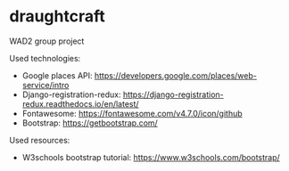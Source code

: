 # draughtcraft
WAD2 group project

Used technologies:
* Google places API: https://developers.google.com/places/web-service/intro 
* Django-registration-redux: https://django-registration-redux.readthedocs.io/en/latest/ 
* Fontawesome: https://fontawesome.com/v4.7.0/icon/github 
* Bootstrap: https://getbootstrap.com/ 

Used resources:
* W3schools bootstrap tutorial: https://www.w3schools.com/bootstrap/ 
